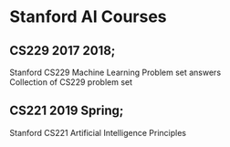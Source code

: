 # Stanford AI Courses

## CS229 2017 2018;
Stanford CS229 Machine Learning Problem set answers  
Collection of CS229 problem set

## CS221 2019 Spring;
Stanford CS221 Artificial Intelligence Principles  
